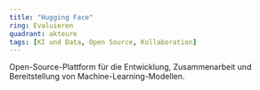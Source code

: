 ```yaml
---
title: "Hugging Face"
ring: Evaluieren
quadrant: akteure
tags: [KI und Data, Open Source, Kollaboration]
---
```


Open-Source-Plattform für die Entwicklung, Zusammenarbeit und Bereitstellung von Machine-Learning-Modellen.
